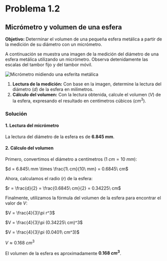 # Problema 1.2 
## Micrómetro y volumen de una esfera

**Objetivo:** Determinar el volumen de una pequeña esfera metálica a partir de la medición de su diámetro con un micrómetro.

A continuación se muestra una imagen de la medición del diámetro de una esfera metálica utilizando un micrómetro. Observa detenidamente las escalas del tambor fijo y del tambor móvil. 

![Micrómetro midiendo una esferita metálica](https://images.fineartamerica.com/images-medium-large-5/micrometer-measuring-ball-bearing-science-photo-library.jpg)

1.  **Lectura de la medición:** Con base en la imagen, determine la lectura del diámetro ($d$) de la esfera en milímetros.
2.  **Cálculo del volumen:** Con la lectura obtenida, calcule el volumen ($V$) de la esfera, expresando el resultado en centímetros cúbicos ($cm^3$).

### Solución

#### 1. Lectura del micrómetro

La lectura del diámetro de la esfera es de **6.845 mm**.

#### 2. Cálculo del volumen

Primero, convertimos el diámetro a centímetros ($1\ cm = 10\ mm$):

$d = 6.845\ mm \times \frac{1\ cm}{10\ mm} = 0.6845\ cm$

Ahora, calculamos el radio ($r$) de la esfera:

$r = \frac{d}{2} = \frac{0.6845\ cm}{2} = 0.34225\ cm$

Finalmente, utilizamos la fórmula del volumen de la esfera para encontrar el valor de $V$:

$V = \frac{4}{3}\pi r^3$

$V = \frac{4}{3}\pi (0.34225\ cm)^3$

$V = \frac{4}{3}\pi (0.0401\ cm^3)$

$V \approx 0.168\ cm^3$

El volumen de la esfera es aproximadamente **$0.168\ cm^3$**.